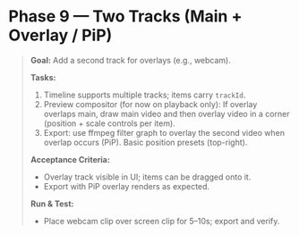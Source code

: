 # Phase 9 — Two Tracks (Main + Overlay / PiP)

> **Goal:** Add a second track for overlays (e.g., webcam).
>
> **Tasks:**
>
> 1. Timeline supports multiple tracks; items carry `trackId`.
> 2. Preview compositor (for now on playback only): If overlay overlaps main, draw main video and then overlay video in a corner (position + scale controls per item).
> 3. Export: use ffmpeg filter graph to overlay the second video when overlap occurs (PiP). Basic position presets (top-right).
>
> **Acceptance Criteria:**
>
> - Overlay track visible in UI; items can be dragged onto it.
> - Export with PiP overlay renders as expected.
>
> **Run & Test:**
>
> - Place webcam clip over screen clip for 5–10s; export and verify.
